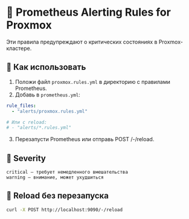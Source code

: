 # 🚨 Prometheus Alerting Rules for Proxmox

Эти правила предупреждают о критических состояниях в Proxmox-кластере.

## 📌 Как использовать

1. Положи файл `proxmox.rules.yml` в директорию с правилами Prometheus.
2. Добавь в `prometheus.yml`:

```yaml
rule_files:
  - "alerts/proxmox.rules.yml"

# Или с reload:
# - "alerts/*.rules.yml"
```
3. Перезапусти Prometheus или отправь POST /-/reload.
     

## 📣 Severity 

    critical — требует немедленного вмешательства
    warning — внимание, может ухудшиться
     

## 🔄 Reload без перезапуска 
```bash
curl -X POST http://localhost:9090/-/reload
```


